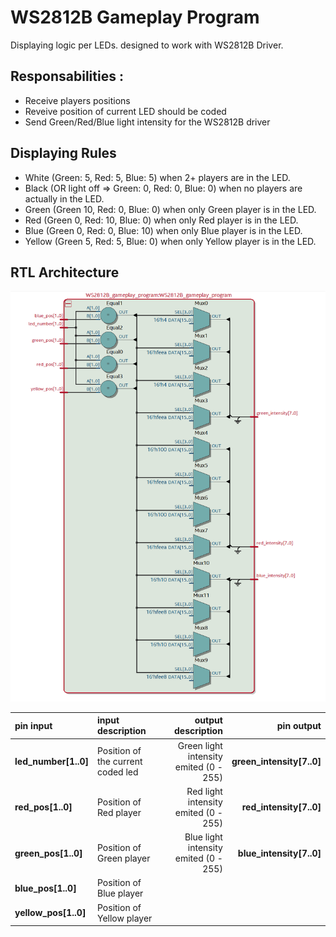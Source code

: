 # WS2812B Gameplay Program

Displaying logic per LEDs. designed to work with WS2812B Driver.


## Responsabilities :

- Receive players positions 
- Reveive position of current LED should be coded
- Send Green/Red/Blue light intensity for the WS2812B driver

## Displaying Rules

- White (Green: 5, Red: 5, Blue: 5) when 2+ players are in the LED.
- Black (OR light off => Green: 0, Red: 0, Blue: 0) when no players are actually in the LED.
- Green (Green 10, Red: 0, Blue: 0) when only Green player is in the LED.
- Red (Green 0, Red: 10, Blue: 0) when only Red player is in the LED.
- Blue (Green 0, Red: 0, Blue: 10) when only Blue player is in the LED.
- Yellow (Green 5, Red: 5, Blue: 0) when only Yellow player is in the LED.

## RTL Architecture 

![WS2812B Gameplay Program Architecture](./../assets/WS2812B_gameplay_program_arch.png)

|  pin input   | input description  |   output description             |  pin output                    |
|  :---   |  :--- | ---:                         |  ---:                    |
|  **led_number[1..0]**  |  Position of the current coded led  |  Green light intensity emited (0 - 255) |  **green_intensity[7..0]**  |
|  **red_pos[1..0]**  |  Position of Red player  | Red light intensity emited (0 - 255) | **red_intensity[7..0]** |
|  **green_pos[1..0]**  |  Position of Green player  | Blue light intensity emited (0 - 255) | **blue_intensity[7..0]** |
|  **blue_pos[1..0]**  |  Position of Blue player  | | |
|  **yellow_pos[1..0]**  |  Position of Yellow player  | | |
